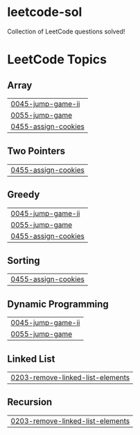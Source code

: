 # leetcode-sol
Collection of LeetCode questions solved!

<!---LeetCode Topics Start-->
# LeetCode Topics
## Array
|  |
| ------- |
| [0045-jump-game-ii](https://github.com/RohithBoppey/leetcode-sol/tree/master/0045-jump-game-ii) |
| [0055-jump-game](https://github.com/RohithBoppey/leetcode-sol/tree/master/0055-jump-game) |
| [0455-assign-cookies](https://github.com/RohithBoppey/leetcode-sol/tree/master/0455-assign-cookies) |
## Two Pointers
|  |
| ------- |
| [0455-assign-cookies](https://github.com/RohithBoppey/leetcode-sol/tree/master/0455-assign-cookies) |
## Greedy
|  |
| ------- |
| [0045-jump-game-ii](https://github.com/RohithBoppey/leetcode-sol/tree/master/0045-jump-game-ii) |
| [0055-jump-game](https://github.com/RohithBoppey/leetcode-sol/tree/master/0055-jump-game) |
| [0455-assign-cookies](https://github.com/RohithBoppey/leetcode-sol/tree/master/0455-assign-cookies) |
## Sorting
|  |
| ------- |
| [0455-assign-cookies](https://github.com/RohithBoppey/leetcode-sol/tree/master/0455-assign-cookies) |
## Dynamic Programming
|  |
| ------- |
| [0045-jump-game-ii](https://github.com/RohithBoppey/leetcode-sol/tree/master/0045-jump-game-ii) |
| [0055-jump-game](https://github.com/RohithBoppey/leetcode-sol/tree/master/0055-jump-game) |
## Linked List
|  |
| ------- |
| [0203-remove-linked-list-elements](https://github.com/RohithBoppey/leetcode-sol/tree/master/0203-remove-linked-list-elements) |
## Recursion
|  |
| ------- |
| [0203-remove-linked-list-elements](https://github.com/RohithBoppey/leetcode-sol/tree/master/0203-remove-linked-list-elements) |
<!---LeetCode Topics End-->